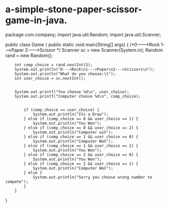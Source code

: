# a-simple-stone-paper-scissor-game-in-java.
package com.company;
import java.util.Random;
import java.util.Scanner;

public class Game {
    public static void main(String[] args) {
        /*0--->Rock
        1--->Paper
         2--->Scissor
         */
        Scanner sc = new Scanner(System.in);
        Random rand = new Random();

        int comp_choice = rand.nextInt(3);
        System.out.println("0--->Rock\n1--->Paper\n2--->Scissors\n");
        System.out.println("What do you choose:\t");
        int user_choice = sc.nextInt();


        System.out.printf("You choose %d\n", user_choice);
        System.out.printf("Computer choose %d\n", comp_choice);


            if (comp_choice == user_choice) {
                System.out.println("Its a Draw");
            } else if (comp_choice == 0 && user_choice == 1) {
                System.out.println("You Won");
            } else if (comp_choice == 0 && user_choice == 2) {
                System.out.println("Computer win");
            } else if (comp_choice == 1 && user_choice == 0) {
                System.out.println("Computer Won");
            } else if (comp_choice == 1 && user_choice == 2) {
                System.out.println("You Won");
            } else if (comp_choice == 2 && user_choice == 0) {
                System.out.println("You Won");
            } else if (comp_choice == 2 && user_choice == 1) {
                System.out.println("Computer Won");
            } else {
                System.out.println("Sorry you choose wrong number to compete");
            }
        }

}
